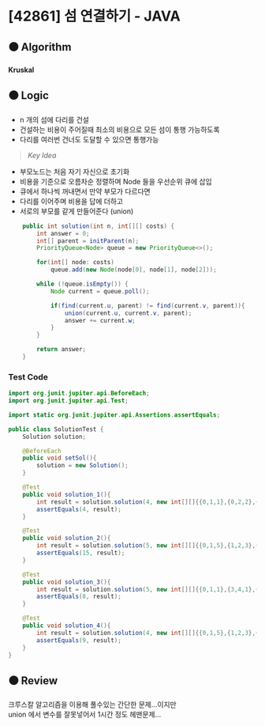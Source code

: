 # [42861] 섬 연결하기 - JAVA

## :black_circle: Algorithm
**Kruskal**

## :black_circle: Logic

- n 개의 섬에 다리를 건설
- 건설하는 비용이 주어질때 최소의 비용으로 모든 섬이 통행 가능하도록
- 다리를 여러번 건너도 도달할 수 있으면 통행가능

> _Key Idea_
- 부모노드는 처음 자기 자신으로 초기화
- 비용을 기준으로 오름차순 정렬하며 Node 들을 우선순위 큐에 삽입
- 큐에서 하나씩 꺼내면서 만약 부모가 다르다면
- 다리를 이어주며 비용을 답에 더하고
- 서로의 부모를 같게 만들어준다 (union)

```Java
    public int solution(int n, int[][] costs) {
        int answer = 0;
        int[] parent = initParent(n);
        PriorityQueue<Node> queue = new PriorityQueue<>();

        for(int[] node: costs)
            queue.add(new Node(node[0], node[1], node[2]));

        while (!queue.isEmpty()) {
            Node current = queue.poll();

            if(find(current.u, parent) != find(current.v, parent)){
                union(current.u, current.v, parent);
                answer += current.w;
            }
        }

        return answer;
    }
```

### Test Code

```Java
import org.junit.jupiter.api.BeforeEach;
import org.junit.jupiter.api.Test;

import static org.junit.jupiter.api.Assertions.assertEquals;

public class SolutionTest {
    Solution solution;

    @BeforeEach
    public void setSol(){
        solution = new Solution();
    }

    @Test
    public void solution_1(){
        int result = solution.solution(4, new int[][]{{0,1,1},{0,2,2},{1,2,5},{1,3,1},{2,3,8}});
        assertEquals(4, result);
    }

    @Test
    public void solution_2(){
        int result = solution.solution(5, new int[][]{{0,1,5},{1,2,3},{2,3,3},{3,1,2},{3,0,4},{2,4,6},{4,0,7}});
        assertEquals(15, result);
    }

    @Test
    public void solution_3(){
        int result = solution.solution(5, new int[][]{{0,1,1},{3,4,1},{1,2,2},{2,3,4}});
        assertEquals(8, result);
    }

    @Test
    public void solution_4(){
        int result = solution.solution(4, new int[][]{{0,1,5},{1,2,3},{2,3,3},{1,3,2},{0,3,4}});
        assertEquals(9, result);
    }
}

```

## :black_circle: Review
크루스칼 알고리즘을 이용해 풀수있는 간단한 문제...이지만  
union 에서 변수를 잘못넣어서 1시간 정도 헤맨문제...